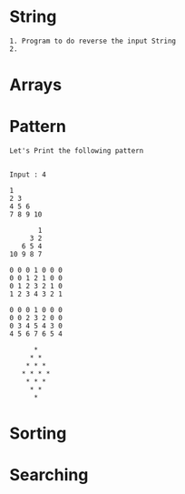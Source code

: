 # String
	1. Program to do reverse the input String
	2. 


# Arrays




# Pattern

	Let's Print the following pattern


	Input : 4

	1
	2 3
	4 5 6
	7 8 9 10

	       1
	     3 2
	   6 5 4
	10 9 8 7

	0 0 0 1 0 0 0
	0 0 1 2 1 0 0
	0 1 2 3 2 1 0
	1 2 3 4 3 2 1

	0 0 0 1 0 0 0
	0 0 2 3 2 0 0
	0 3 4 5 4 3 0
	4 5 6 7 6 5 4

	      *
	     * *
	    * * *
	   * * * *
	    * * *
	     * *
	      *


# Sorting




# Searching